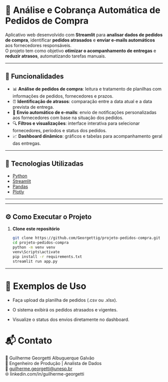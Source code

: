 # 🧾 Análise e Cobrança Automática de Pedidos de Compra

Aplicativo web desenvolvido com **Streamlit** para **analisar dados de pedidos de compra**, identificar **pedidos atrasados** e **enviar e-mails automáticos** aos fornecedores responsáveis.  
O projeto tem como objetivo **otimizar o acompanhamento de entregas** e **reduzir atrasos**, automatizando tarefas manuais.

---

## 🚀 Funcionalidades

- 📊 **Análise de pedidos de compra**: leitura e tratamento de planilhas com informações de pedidos, fornecedores e prazos.  
- ⏰ **Identificação de atrasos**: comparação entre a data atual e a data prevista de entrega.  
- 📧 **Envio automático de e-mails**: envio de notificações personalizadas aos fornecedores com base na situação dos pedidos.  
- 🔍 **Filtros e visualizações**: interface interativa para selecionar fornecedores, períodos e status dos pedidos.  
- 📈 **Dashboard dinâmico**: gráficos e tabelas para acompanhamento geral das entregas.

---

## 🧠 Tecnologias Utilizadas

- [Python](https://www.python.org/)
- [Streamlit](https://streamlit.io/)
- [Pandas](https://pandas.pydata.org/)
- [Plotly](https://plotly.com/python/) 

---


---

## ⚙️ Como Executar o Projeto

1. **Clone este repositório**
   ```bash
   git clone https://github.com/Georgettig/projeto-pedidos-compra.git
   cd projeto-pedidos-compra
   python -m venv venv
   venv\Scripts\activate
   pip install -r requirements.txt
   streamlit run app.py

---

# 🧾 Exemplos de Uso

- Faça upload da planilha de pedidos (.csv ou .xlsx).

- O sistema exibirá os pedidos atrasados e vigentes.

- Visualize o status dos envios diretamente no dashboard.

# 📬 Contato

👤 Guilherme Georgetti Albuquerque Galvão  
💼 Engenheiro de Produção | Analista de Dados  
📧 guilherme.georgetti@unesp.br  
🌐 linkedin.com/in/guilherme-georgetti  



